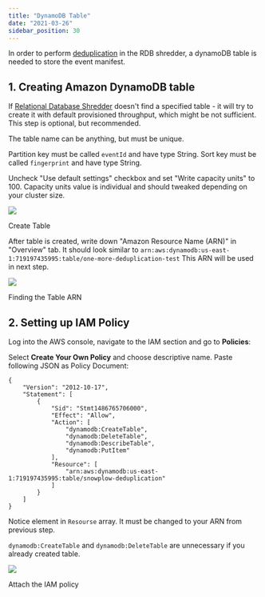 ```yaml
---
title: "DynamoDB Table"
date: "2021-03-26"
sidebar_position: 30
---
```


In order to perform [deduplication](/docs/migrated/pipeline-components-and-applications/loaders-storage-targets/snowplow-rdb-loader/event-deduplication/) in the RDB shredder, a dynamoDB table is needed to store the event manifest.

## 1\. Creating Amazon DynamoDB table

If [Relational Database Shredder](/docs/migrated/pipeline-components-and-applications/loaders-storage-targets/snowplow-rdb-loader/rdb-shredder/) doesn't find a specified table - it will try to create it with default provisioned throughput, which might be not sufficient. This step is optional, but recommended.

The table name can be anything, but must be unique.

Partition key must be called `eventId` and have type String. Sort key must be called `fingerprint` and have type String.

Uncheck "Use default settings" checkbox and set "Write capacity units" to 100. Capacity units value is individual and should tweaked depending on your cluster size.

![](https://docs.snowplowanalytics.com/wp-content/uploads/sites/2/2021/03/create-table.png?w=1024)

Create Table

After table is created, write down "Amazon Resource Name (ARN)" in "Overview" tab. It should look similar to `arn:aws:dynamodb:us-east-1:719197435995:table/one-more-deduplication-test` This ARN will be used in next step.

![](https://docs.snowplowanalytics.com/wp-content/uploads/sites/2/2021/03/table-arn.png?w=1024)

Finding the Table ARN

## 2\. Setting up IAM Policy

Log into the AWS console, navigate to the IAM section and go to **Policies**:

Select **Create Your Own Policy** and choose descriptive name. Paste following JSON as Policy Document:

```
{
    "Version": "2012-10-17",
    "Statement": [
        {
            "Sid": "Stmt1486765706000",
            "Effect": "Allow",
            "Action": [
                "dynamodb:CreateTable",
                "dynamodb:DeleteTable",
                "dynamodb:DescribeTable",
                "dynamodb:PutItem"
            ],
            "Resource": [
                "arn:aws:dynamodb:us-east-1:719197435995:table/snowplow-deduplication"
            ]
        }
    ]
}
```

Notice element in `Resourse` array. It must be changed to your ARN from previous step.

`dynamodb:CreateTable` and `dynamodb:DeleteTable` are unnecessary if you already created table.

![](https://docs.snowplowanalytics.com/wp-content/uploads/sites/2/2021/03/policy.png?w=1024)

Attach the IAM policy
